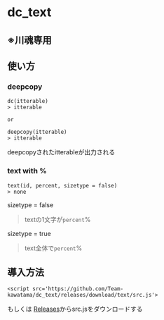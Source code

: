 # dc_text
## ※川魂専用

## 使い方
### deepcopy
```
dc(itterable)
> itterable

or

deepcopy(itterable)
> itterable
```
deepcopyされたitterableが出力される

### text with %
```
text(id, percent, sizetype = false)
> none
```
sizetype = false
> textの1文字が`percent`%

sizetype = true
> text全体で`percent`%

## 導入方法
`<script src='https://github.com/Team-kawatama/dc_text/releases/download/text/src.js'>`

もしくは
[Releases](https://github.com/Team-kawatama/dc_text/releases/tag/text)からsrc.jsをダウンロードする
